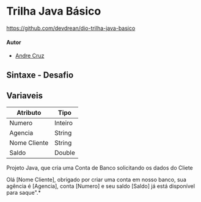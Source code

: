 # Trilha Java Básico
https://github.com/devdrean/dio-trilha-java-basico

#### Autor
- [Andre Cruz](https://github.com/devdrean)

## Sintaxe - Desafio
## Variaveis

| Atributo  | Tipo     |
| --------- | ---------| 
| Numero    | Inteiro  |
| Agencia   | String   |
| Nome Cliente | String    |
| Saldo | Double |

Projeto Java, que cria uma Conta de Banco solicitando os dados do Cliete

Olá [Nome Cliente], obrigado por criar uma conta em nosso banco, sua agência é [Agencia], conta [Numero] e seu saldo [Saldo] já está disponível para saque".*
